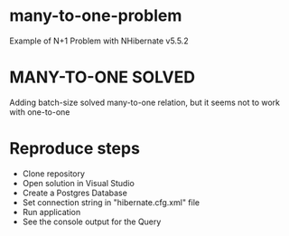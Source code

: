 # many-to-one-problem
Example of N+1 Problem with NHibernate v5.5.2

# MANY-TO-ONE SOLVED
Adding batch-size solved many-to-one relation, but it seems not to work with one-to-one

# Reproduce steps
- Clone repository
- Open solution in Visual Studio
- Create a Postgres Database
- Set connection string in "hibernate.cfg.xml" file
- Run application
- See the console output for the Query
